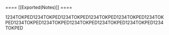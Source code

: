 ==== [[Exported(Notes)]] ====

1234TOKPED1234TOKPED1234TOKPED1234TOKPED1234TOKPED1234TOKPED1234TOKPED1234TOKPED1234TOKPED1234TOKPED1234TOKPED1234TOKPED

